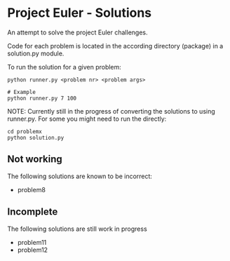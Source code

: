 Project Euler - Solutions
=========================
An attempt to solve the project Euler challenges.

Code for each problem is located in the according directory (package)
in a solution.py module.

To run the solution for a given problem:
```
python runner.py <problem nr> <problem args>

# Example
python runner.py 7 100
```

NOTE: Currently still in the progress of converting the solutions to using
runner.py. For some you might need to run the directly:
```
cd problemx
python solution.py
```

Not working
-----------
The following solutions are known to be incorrect:
- problem8

Incomplete
----------
The following solutions are still work in progress
- problem11
- problem12

